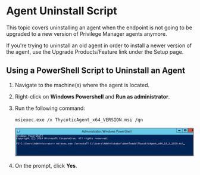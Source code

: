[title]: # (Agent Uninstall Script)
[tags]: # (scripted uninstall)
[priority]: # (9600)
# Agent Uninstall Script

This topic covers uninstalling an agent when the endpoint is not going to be upgraded to a new version of Privilege Manager agents anymore.

If you're trying to uninstall an old agent in order to install a newer version of the agent, use the Upgrade Products/Feature link under the Setup page.

## Using a PowerShell Script to Uninstall an Agent

1. Navigate to the machine(s) where the agent is located.
1. Right-click on __Windows Powershell__ and __Run as administrator__.
1. Run the following command:

   ```
   msiexec.exe /x ThycoticAgent_x64_VERSION.msi /qn
   ```
   ![Uninstall Command](images/agent/ps1-1.png)
1. On the prompt, click __Yes__.
